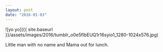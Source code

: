 ```yaml
---
layout: post
date: "2016-01-03"
---
```


![yo yo]({{ site.baseurl }}/assets/images/2016/tumblr_o0e5flbEUQ1r16syio1_1280-1024x576.jpg)

Little man with no name and Mama out for lunch.
